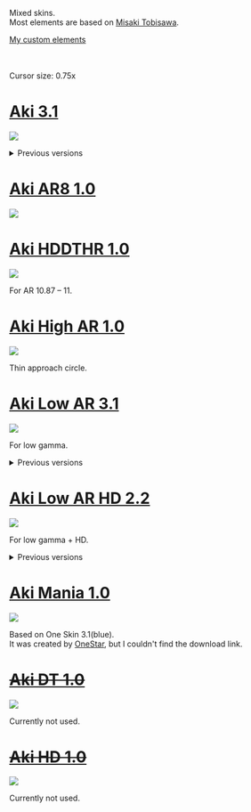 Mixed skins.<br>
Most elements are based on [Misaki Tobisawa](https://skins.osuck.net/skins/171?v=0).

[My custom elements](https://github.com/Aki0302/skins/blob/main/elements/elements.md)<br><br><br>

Cursor size: 0.75x

<!----------------------------------------------------------------------------------------------------------------------------->

# [Aki 3.1](https://github.com/Aki0302/skins/raw/main/skins/Aki%203.1.osk)
[![](https://github.com/Aki0302/skins/raw/main/images/Aki%203.1.png)](https://github.com/Aki0302/skins/raw/main/skins/Aki%203.1.osk)

<details>
<summary>Previous versions</summary>

## [Aki 3.0](https://github.com/Aki0302/skins/raw/main/skins/Aki%203.0.osk)
[![](https://github.com/Aki0302/skins/raw/main/images/Aki%203.0.jpg)](https://github.com/Aki0302/skins/raw/main/skins/Aki%203.0.osk)

## [Aki 2.0](https://github.com/Aki0302/skins/raw/main/skins/Aki%202.0.osk)
[![](https://github.com/Aki0302/skins/raw/main/images/Aki%202.0.jpg)](https://github.com/Aki0302/skins/raw/main/skins/Aki%202.0.osk)

## [Aki 1.0](https://github.com/Aki0302/skins/raw/main/skins/Aki%201.0.osk)
[![](https://github.com/Aki0302/skins/raw/main/images/Aki%201.0.jpg)](https://github.com/Aki0302/skins/raw/main/skins/Aki%201.0.osk)<br><br><br>
</details>

<!----------------------------------------------------------------------------------------------------------------------------->

# [Aki AR8 1.0](https://github.com/Aki0302/skins/raw/main/skins/Aki%20AR8%201.0.osk)
[![](https://github.com/Aki0302/skins/raw/main/images/Aki%20AR8%201.0.png)](https://github.com/Aki0302/skins/raw/main/skins/Aki%20AR8%201.0.osk)

<!----------------------------------------------------------------------------------------------------------------------------->

# [Aki HDDTHR 1.0](https://github.com/Aki0302/skins/raw/main/skins/Aki%20HDDTHR%201.0.osk)
[![](https://github.com/Aki0302/skins/raw/main/images/Aki%20HDDTHR%201.0.png)](https://github.com/Aki0302/skins/raw/main/skins/Aki%20HDDTHR%201.0.osk)

For AR 10.87 – 11.

<!----------------------------------------------------------------------------------------------------------------------------->

# [Aki High AR 1.0](https://github.com/Aki0302/skins/raw/main/skins/Aki%20High%20AR%201.0.osk)
[![](https://github.com/Aki0302/skins/raw/main/images/Aki%20High%20AR%201.0.png)](https://github.com/Aki0302/skins/raw/main/skins/Aki%20High%20AR%201.0.osk)

Thin approach circle.

<!----------------------------------------------------------------------------------------------------------------------------->

# [Aki Low AR 3.1](https://github.com/Aki0302/skins/raw/main/skins/Aki%20Low%20AR%203.1.osk)
[![](https://github.com/Aki0302/skins/raw/main/images/Aki%20Low%20AR%203.1.png)](https://github.com/Aki0302/skins/raw/main/skins/Aki%20Low%20AR%203.1.osk)

For low gamma.

<details>
<summary>Previous versions</summary>

## [Aki Low AR 3.0](https://github.com/Aki0302/skins/raw/main/skins/Aki%20Low%20AR%203.0.osk)
[![](https://github.com/Aki0302/skins/raw/main/images/Aki%20Low%20AR%203.0.jpg)](https://github.com/Aki0302/skins/raw/main/skins/Aki%20Low%20AR%203.0.osk)

## [Aki Low AR 2.1](https://github.com/Aki0302/skins/raw/main/skins/Aki%20Low%20AR%202.1.osk)
[![](https://github.com/Aki0302/skins/raw/main/images/Aki%20Low%20AR%202.1.jpg)](https://github.com/Aki0302/skins/raw/main/skins/Aki%20Low%20AR%202.1.osk)

## [Aki Low AR 2.0](https://github.com/Aki0302/skins/raw/main/skins/Aki%20Low%20AR%202.0.osk)
[![](https://github.com/Aki0302/skins/raw/main/images/Aki%20Low%20AR%202.0.jpg)](https://github.com/Aki0302/skins/raw/main/skins/Aki%20Low%20AR%202.0.osk)

## [Aki Low AR 1.1](https://github.com/Aki0302/skins/raw/main/skins/Aki%20Low%20AR%201.1.osk)
[![](https://github.com/Aki0302/skins/raw/main/images/Aki%20Low%20AR%201.1.jpg)](https://github.com/Aki0302/skins/raw/main/skins/Aki%20Low%20AR%201.1.osk)

## [Aki Low AR 1.0](https://github.com/Aki0302/skins/raw/main/skins/Aki%20Low%20AR%201.0.osk)
[![](https://github.com/Aki0302/skins/raw/main/images/Aki%20Low%20AR%201.0.jpg)](https://github.com/Aki0302/skins/raw/main/skins/Aki%20Low%20AR%201.0.osk)<br><br><br>
</details>

<!----------------------------------------------------------------------------------------------------------------------------->

# [Aki Low AR HD 2.2](https://github.com/Aki0302/skins/raw/main/skins/Aki%20Low%20AR%20HD%202.2.osk)
[![](https://github.com/Aki0302/skins/raw/main/images/Aki%20Low%20AR%20HD%202.2.png)](https://github.com/Aki0302/skins/raw/main/skins/Aki%20Low%20AR%20HD%202.2.osk)

For low gamma + HD.

<details>
<summary>Previous versions</summary>

## [Aki Low AR HD 2.1](https://github.com/Aki0302/skins/raw/main/skins/Aki%20Low%20AR%20HD%202.1.osk)
[![](https://github.com/Aki0302/skins/raw/main/images/Aki%20Low%20AR%20HD%202.1.jpg)](https://github.com/Aki0302/skins/raw/main/skins/Aki%20Low%20AR%20HD%202.1.osk)

## [Aki Low AR HD 2.0](https://github.com/Aki0302/skins/raw/main/skins/Aki%20Low%20AR%20HD%202.0.osk)
[![](https://github.com/Aki0302/skins/raw/main/images/Aki%20Low%20AR%20HD%202.0.jpg)](https://github.com/Aki0302/skins/raw/main/skins/Aki%20Low%20AR%20HD%202.0.osk)

## [Aki Low AR HD 1.1](https://github.com/Aki0302/skins/raw/main/skins/Aki%20Low%20AR%20HD%201.1.osk)
[![](https://github.com/Aki0302/skins/raw/main/images/Aki%20Low%20AR%20HD%201.1.jpg)](https://github.com/Aki0302/skins/raw/main/skins/Aki%20Low%20AR%20HD%201.1.osk)

## [Aki Low AR HD 1.0](https://github.com/Aki0302/skins/raw/main/skins/Aki%20Low%20AR%20HD%201.0.osk)
[![](https://github.com/Aki0302/skins/raw/main/images/Aki%20Low%20AR%20HD%201.0.jpg)](https://github.com/Aki0302/skins/raw/main/skins/Aki%20Low%20AR%20HD%201.0.osk)<br><br><br>
</details>

<!----------------------------------------------------------------------------------------------------------------------------->

# [Aki Mania 1.0](https://github.com/Aki0302/skins/raw/main/skins/Aki%20Mania%201.0.osk)
[![](https://github.com/Aki0302/skins/raw/main/images/Aki%20Mania%201.0.png)](https://github.com/Aki0302/skins/raw/main/skins/Aki%20Mania%201.0.osk)

Based on One Skin 3.1(blue).<br>
It was created by [OneStar](https://osu.ppy.sh/users/11144385), but I couldn't find the download link.

<!----------------------------------------------------------------------------------------------------------------------------->

# [~~Aki DT 1.0~~](https://github.com/Aki0302/skins/raw/main/skins/Aki%20DT%201.0.osk)
[![](https://github.com/Aki0302/skins/raw/main/images/Aki%20DT%201.0.jpg)](https://github.com/Aki0302/skins/raw/main/skins/Aki%20DT%201.0.osk)

Currently not used.

<!----------------------------------------------------------------------------------------------------------------------------->

# [~~Aki HD 1.0~~](https://github.com/Aki0302/skins/raw/main/skins/Aki%20HD%201.0.osk)
[![](https://github.com/Aki0302/skins/raw/main/images/Aki%20HD%201.0.jpg)](https://github.com/Aki0302/skins/raw/main/skins/Aki%20HD%201.0.osk)

Currently not used.